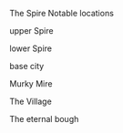 The Spire
Notable locations

upper Spire

lower Spire

base city


Murky Mire

The Village

The eternal bough